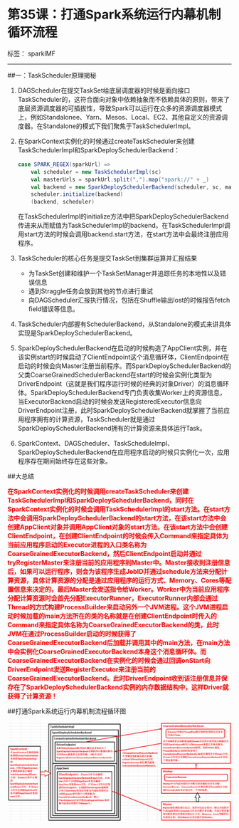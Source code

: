 # 第35课：打通Spark系统运行内幕机制循环流程

标签： sparkIMF

---

##一：TaskScheduler原理揭秘

 1. DAGScheduler在提交TaskSet给底层调度器的时候是面向接口TaskScheduler的，这符合面向对象中依赖抽象而不依赖具体的原则，带来了底层资源调度器的可插拔性，导致Spark可以运行在众多的资源调度器模式上，例如Standalonee、Yarn、Mesos、Local、EC2、其他自定义的资源调度器。在Standalone的模式下我们聚焦于TaskSchedulerImpl。
 2. 在SparkContext实例化的时候通过createTaskScheduler来创建TaskSchedulerImpl和SparkDeploySchedulerBackend：
    ```scala
    case SPARK_REGEX(sparkUrl) =>
        val scheduler = new TaskSchedulerImpl(sc)
        val masterUrls = sparkUrl.split(",").map("spark://" + _)
        val backend = new SparkDeploySchedulerBackend(scheduler, sc, masterUrls)
        scheduler.initialize(backend)
        (backend, scheduler)
    ```
    
    在TaskSchedulerImpl的initialize方法中把SparkDeploySchedulerBackend传进来从而赋值为TaskSchedulerImpl的backend。在TaskSchedulerImpl调用start方法的时候会调用backend.start方法，在start方法中会最终注册应用程序。
 3. TaskScheduler的核心任务是提交TaskSet到集群运算并汇报结果
    * 为TaskSet创建和维护一个TaskSetManager并追踪任务的本地性以及错误信息
    * 遇到Straggle任务会放到其他的节点进行重试
    * 向DAGScheduler汇报执行情况，包括在Shuffle输出lost的时候报告fetch field错误等信息。
 4. TaskScheduler内部握有SchedulerBackend，从Standalone的模式来讲具体实现是SparkDeploySchedulerBackend。
 5. SparkDeploySchedulerBackend在启动的时候构造了AppClient实例，并在该实例start的时候启动了ClientEndpoint这个消息循环体，ClientEndpoint在启动的时候会向Master注册当前程序。而SparkDeploySchedulerBackend的父类CoarseGrainedSchedulerBackend在start的时候会实例化类型为DriverEndpoint（这就是我们程序运行时候的经典的对象Driver）的消息循环体。SparkDeploySchedulerBackend专门负责收集Worker上的资源信息，当ExecutorBackend启动的时候会发送RegisteredExecutor信息向DriverEndpoint注册，此时SparkDeploySchedulerBackend就掌握了当前应用程序拥有的计算资源，TaskScheduler就是通过SparkDeploySchedulerBackend拥有的计算资源来具体运行Task。
 6. SparkContext、DAGScheduler、TaskScheduleImpl、SparkDeploySchedulerBackend在应用程序启动的时候只实例化一次，应用程序存在期间始终存在这些对象。

##大总结

<font color='red'>**在SparkContext实例化的时候调用createTaskScheduler来创建TaskSchedulerImpl和SparkDeploySchedulerBackend，同时在SparkContext实例化的时候会调用TaskSchedulerImpl的start方法。在start方法中会调用SparkDeploySchedulerBackend的start方法，在该start方法中会创建AppClient对象并调用AppClient对象的start方法，在该start方法中会创建ClientEndpoint，在创建ClientEndpoint的时候会传入Command来指定具体为当前应用程序启动的Executor进程的入口类名称为CoarseGrainedExecutorBackend，然后ClientEndpoint启动并通过tryRegisterMaster来注册当前的应用程序到Master中。Master接收到注册信息后，如果可以运行程序，则会为该程序生成JobID并通过schedule方法来分配计算资源，具体计算资源的分配是通过应用程序的运行方式、Memory、Cores等配置信息来决定的，最后Master会发送指令给Worker。Worker中为当前应用程序分配计算资源时会首先分配ExecutorRunner，ExecutorRunner内部会通过Thread的方式构建ProcessBuilder来启动另外一个JVM进程。这个JVM进程启动时候加载的main方法所在的类的名称就是在创建ClientEndpoint时传入的Command来指定具体名称为CoarseGrainedExecutorBackend的类，此时JVM在通过ProcessBuilder启动的时候获得了CoarseGrainedExecutorBackend后加载并调用其中的main方法，在main方法中会实例化CoarseGrainedExecutorBackend本身这个消息循环体。而CoarseGrainedExecutorBackend在实例化的时候会通过回调onStart向DriverEndpoint发送RegisterExecutor来注册当前的CoarseGrainedExecutorBackend。此时DriverEndpoint收到该注册信息并保存在了SparkDeploySchedulerBackend实例的内存数据结构中，这样Driver就获得了计算资源！**</font>

##打通Spark系统运行内幕机制流程循环图

![打通Spark系统运行内幕机制流程循环图](../image/35_1_Spark.png)
